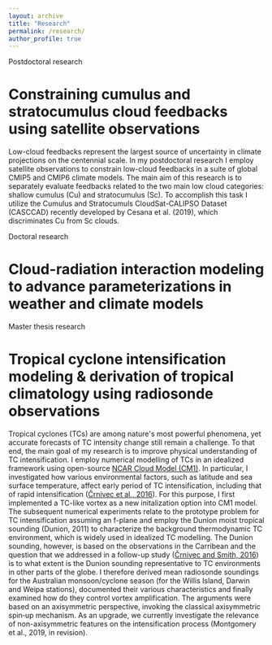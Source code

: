 ```yaml
---
layout: archive
title: "Research"
permalink: /research/
author_profile: true
---
```


Postdoctoral research
# Constraining cumulus and stratocumulus cloud feedbacks using satellite observations

Low-cloud feedbacks represent the largest source of uncertainty in climate projections on the centennial scale. In my postdoctoral research I employ satellite observations to constrain low-cloud feedbacks in a suite of global CMIP5 and CMIP6 climate models. The main aim of this research is to separately evaluate feedbacks related to the two main low cloud categories: shallow cumulus (Cu) and stratocumulus (Sc). To accomplish this task I utilize the Cumulus and Stratocumuls CloudSat-CALIPSO Dataset (CASCCAD) recently developed by Cesana et al. (2019), which discriminates Cu from Sc clouds. 


Doctoral research
# Cloud-radiation interaction modeling to advance parameterizations in weather and climate models


Master thesis research
# Tropical cyclone intensification modeling & derivation of tropical climatology using radiosonde observations

Tropical cyclones (TCs) are among nature's most powerful phenomena, yet accurate forecasts of TC intensity change still remain a challenge. To that end, the main goal of my research is to improve physical understanding of TC intensification. I employ numerical modelling of TCs in an idealized framework using open-source [NCAR Cloud Model (CM1)](http://www2.mmm.ucar.edu/people/bryan/cm1/). In particular, I investigated how various environmental factors, such as latitude and sea surface temperature, affect early period of TC intensification, including that of rapid intensification ([Črnivec et al., 2016](https://rmets.onlinelibrary.wiley.com/doi/abs/10.1002/qj.2752)). For this purpose, I first implemented a TC-like vortex as a new initalization option into CM1 model. The subsequent numerical experiments relate to the prototype problem for TC intensification assuming an f-plane and employ the Dunion moist tropical sounding (Dunion, 2011) to characterize the background thermodynamic TC environment, which is widely used in idealized TC modelling. The Dunion sounding, however, is based on the observations in the Carribean and the question that we addressed in a follow-up study ([Črnivec and Smith, 2016](https://rmets.onlinelibrary.wiley.com/doi/abs/10.1002/joc.4687)) is to what extent is the Dunion sounding representative to TC environments in other parts of the globe. I therefore derived mean radiosonde soundings for the Australian monsoon/cyclone season (for the Willis Island, Darwin and Weipa stations), documented their various characteristics and finally examined how do they control vortex amplification. The arguments were based on an axisymmetric perspective, invoking the classical axisymmetric spin‐up mechanism. As an upgrade, we currently investigate the relevance of non-axisymmetric features on the intensification process (Montgomery et al., 2019, in revision).





